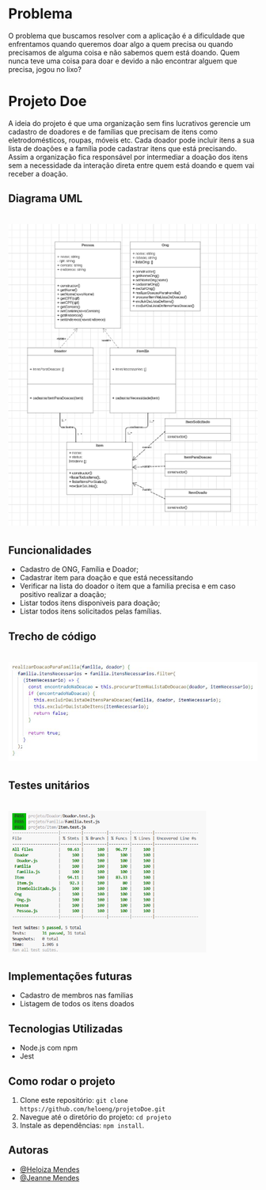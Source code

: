 # Problema
O problema que buscamos resolver com a aplicação é a dificuldade que enfrentamos quando queremos doar algo a quem precisa ou quando precisamos de alguma coisa e não sabemos quem está doando.
Quem nunca teve uma coisa para doar e devido a não encontrar alguem que precisa, jogou no lixo?

# Projeto Doe

A ideia do projeto é que uma organização sem fins lucrativos gerencie um cadastro de doadores e de famílias que precisam de itens como eletrodomésticos, roupas, móveis etc. Cada doador pode incluir itens a sua lista de doações e a família pode cadastrar itens que está precisando. Assim a organização fica responsável por intermediar a doação dos itens sem a necessidade da interação direta entre quem está doando e quem vai receber a doação.

## Diagrama UML
<h1>
  <img src="img/UML.png" alt="Função realizar doação para familia" width="600">
</h1>

## Funcionalidades
- Cadastro de ONG, Família e Doador;
- Cadastrar item para doação e que está necessitando
- Verificar na lista do doador o item que a familia precisa e em caso positivo realizar a doação;
- Listar todos itens disponiveis para doação;
- Listar todos itens solicitados pelas famílias.

## Trecho de código
<h1>
  <img src="img/realizarDoacaoParaFamilia.png" alt="Função realizar doação para familia" width="600">
</h1>

## Testes unitários
<h1>
  <img src="img/tests.png" alt="lista depois da daoação" width="400">
</h1>

## Implementações futuras

- Cadastro de membros nas familias
- Listagem de todos os itens doados

## Tecnologias Utilizadas
- Node.js com npm
- Jest

## Como rodar o projeto
1. Clone este repositório: `git clone https://github.com/heloeng/projetoDoe.git`
2. Navegue até o diretório do projeto: `cd projeto`
3. Instale as dependências: `npm install`.

## Autoras

- [@Heloiza Mendes](https://github.com/heloeng)
- [@Jeanne Mendes](https://github.com/jeannefernanda)
